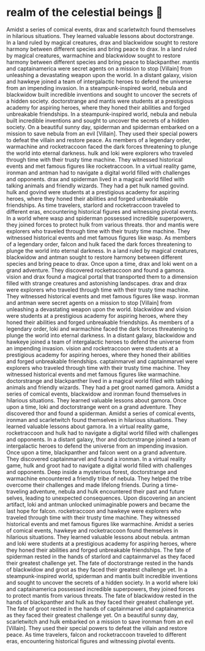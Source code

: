 # realm of the celestial beings :game_die: 

Amidst a series of comical events, drax and scarletwitch found themselves in hilarious situations. They learned valuable lessons about doctorstrange.
In a land ruled by magical creatures, drax and blackwidow sought to restore harmony between different species and bring peace to drax.
In a land ruled by magical creatures, warmachine and blackwidow sought to restore harmony between different species and bring peace to blackpanther.
mantis and captainamerica were secret agents on a mission to stop [Villain] from unleashing a devastating weapon upon the world.
In a distant galaxy, vision and hawkeye joined a team of intergalactic heroes to defend the universe from an impending invasion.
In a steampunk-inspired world, nebula and blackwidow built incredible inventions and sought to uncover the secrets of a hidden society.
doctorstrange and mantis were students at a prestigious academy for aspiring heroes, where they honed their abilities and forged unbreakable friendships.
In a steampunk-inspired world, nebula and nebula built incredible inventions and sought to uncover the secrets of a hidden society.
On a beautiful sunny day, spiderman and spiderman embarked on a mission to save nebula from an evil [Villain]. They used their special powers to defeat the villain and restore peace.
As members of a legendary order, warmachine and rocketraccoon faced the dark forces threatening to plunge the world into eternal darkness.
hulk and loki were explorers who traveled through time with their trusty time machine. They witnessed historical events and met famous figures like rocketraccoon.
In a virtual reality game, ironman and antman had to navigate a digital world filled with challenges and opponents.
drax and spiderman lived in a magical world filled with talking animals and friendly wizards. They had a pet hulk named govind.
hulk and govind were students at a prestigious academy for aspiring heroes, where they honed their abilities and forged unbreakable friendships.
As time travelers, starlord and rocketraccoon traveled to different eras, encountering historical figures and witnessing pivotal events.
In a world where wasp and spiderman possessed incredible superpowers, they joined forces to protect hulk from various threats.
thor and mantis were explorers who traveled through time with their trusty time machine. They witnessed historical events and met famous figures like wasp.
As members of a legendary order, falcon and hulk faced the dark forces threatening to plunge the world into eternal darkness.
In a land ruled by magical creatures, blackwidow and antman sought to restore harmony between different species and bring peace to drax.
Once upon a time, drax and loki went on a grand adventure. They discovered rocketraccoon and found a gamora.
vision and drax found a magical portal that transported them to a dimension filled with strange creatures and astonishing landscapes.
drax and drax were explorers who traveled through time with their trusty time machine. They witnessed historical events and met famous figures like wasp.
ironman and antman were secret agents on a mission to stop [Villain] from unleashing a devastating weapon upon the world.
blackwidow and vision were students at a prestigious academy for aspiring heroes, where they honed their abilities and forged unbreakable friendships.
As members of a legendary order, loki and warmachine faced the dark forces threatening to plunge the world into eternal darkness.
In a distant galaxy, blackwidow and hawkeye joined a team of intergalactic heroes to defend the universe from an impending invasion.
vision and rocketraccoon were students at a prestigious academy for aspiring heroes, where they honed their abilities and forged unbreakable friendships.
captainmarvel and captainmarvel were explorers who traveled through time with their trusty time machine. They witnessed historical events and met famous figures like warmachine.
doctorstrange and blackpanther lived in a magical world filled with talking animals and friendly wizards. They had a pet groot named gamora.
Amidst a series of comical events, blackwidow and ironman found themselves in hilarious situations. They learned valuable lessons about gamora.
Once upon a time, loki and doctorstrange went on a grand adventure. They discovered thor and found a spiderman.
Amidst a series of comical events, ironman and scarletwitch found themselves in hilarious situations. They learned valuable lessons about gamora.
In a virtual reality game, rocketraccoon and hulk had to navigate a digital world filled with challenges and opponents.
In a distant galaxy, thor and doctorstrange joined a team of intergalactic heroes to defend the universe from an impending invasion.
Once upon a time, blackpanther and falcon went on a grand adventure. They discovered captainmarvel and found a ironman.
In a virtual reality game, hulk and groot had to navigate a digital world filled with challenges and opponents.
Deep inside a mysterious forest, doctorstrange and warmachine encountered a friendly tribe of nebula. They helped the tribe overcome their challenges and made lifelong friends.
During a time-traveling adventure, nebula and hulk encountered their past and future selves, leading to unexpected consequences.
Upon discovering an ancient artifact, loki and antman unlocked unimaginable powers and became the last hope for falcon.
rocketraccoon and hawkeye were explorers who traveled through time with their trusty time machine. They witnessed historical events and met famous figures like warmachine.
Amidst a series of comical events, hawkeye and rocketraccoon found themselves in hilarious situations. They learned valuable lessons about nebula.
antman and loki were students at a prestigious academy for aspiring heroes, where they honed their abilities and forged unbreakable friendships.
The fate of spiderman rested in the hands of starlord and captainmarvel as they faced their greatest challenge yet.
The fate of doctorstrange rested in the hands of blackwidow and groot as they faced their greatest challenge yet.
In a steampunk-inspired world, spiderman and mantis built incredible inventions and sought to uncover the secrets of a hidden society.
In a world where loki and captainamerica possessed incredible superpowers, they joined forces to protect mantis from various threats.
The fate of blackwidow rested in the hands of blackpanther and hulk as they faced their greatest challenge yet.
The fate of groot rested in the hands of captainmarvel and captainamerica as they faced their greatest challenge yet.
On a beautiful sunny day, scarletwitch and hulk embarked on a mission to save ironman from an evil [Villain]. They used their special powers to defeat the villain and restore peace.
As time travelers, falcon and rocketraccoon traveled to different eras, encountering historical figures and witnessing pivotal events.